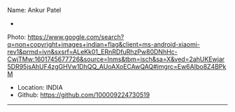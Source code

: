 Name: Ankur Patel

-
Photo: https://www.google.com/search?q=non+copyright+images+indian+flag&client=ms-android-xiaomi-rev1&prmd=ivn&sxsrf=ALeKk01_ERnRDfuRhzPw80DNhHc-CwjTMw:1601745677726&source=lnms&tbm=isch&sa=X&ved=2ahUKEwjar5DR95jsAhUF4zgGHVw1DhQQ_AUoAXoECAwQAQ#imgrc=Ew6AIbo8Z4BPkM
- Location: INDIA
- Github: https://github.com/100009224730519

***
